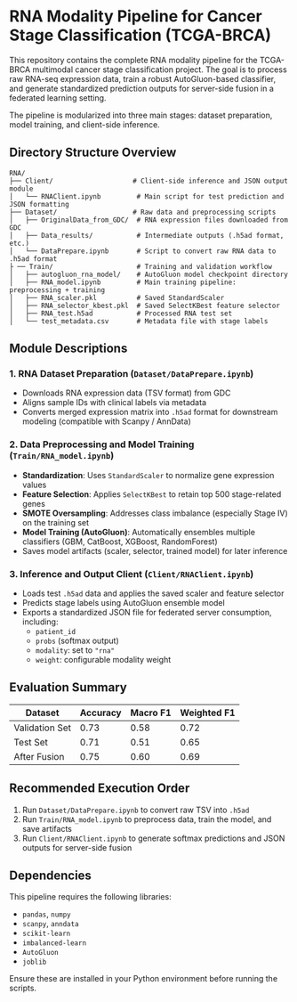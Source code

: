 # RNA Modality Pipeline for Cancer Stage Classification (TCGA-BRCA)

This repository contains the complete RNA modality pipeline for the TCGA-BRCA multimodal cancer stage classification project. The goal is to process raw RNA-seq expression data, train a robust AutoGluon-based classifier, and generate standardized prediction outputs for server-side fusion in a federated learning setting.

The pipeline is modularized into three main stages: dataset preparation, model training, and client-side inference.

## Directory Structure Overview
```
RNA/
├── Client/                    # Client-side inference and JSON output module
│   └── RNAClient.ipynb         # Main script for test prediction and JSON formatting
├── Dataset/                   # Raw data and preprocessing scripts
│   ├── OriginalData_from_GDC/  # RNA expression files downloaded from GDC
│   ├── Data_results/           # Intermediate outputs (.h5ad format, etc.)
│   └── DataPrepare.ipynb       # Script to convert raw RNA data to .h5ad format
├ ── Train/                     # Training and validation workflow
│   ├── autogluon_rna_model/    # AutoGluon model checkpoint directory
│   ├── RNA_model.ipynb         # Main training pipeline: preprocessing + training
│   ├── RNA_scaler.pkl          # Saved StandardScaler
│   ├── RNA_selector_kbest.pkl  # Saved SelectKBest feature selector
│   ├── RNA_test.h5ad           # Processed RNA test set
│   └── test_metadata.csv       # Metadata file with stage labels
```

## Module Descriptions

### 1. RNA Dataset Preparation (`Dataset/DataPrepare.ipynb`)

- Downloads RNA expression data (TSV format) from GDC
- Aligns sample IDs with clinical labels via metadata
- Converts merged expression matrix into `.h5ad` format for downstream modeling (compatible with Scanpy / AnnData)

### 2. Data Preprocessing and Model Training (`Train/RNA_model.ipynb`)

- **Standardization**: Uses `StandardScaler` to normalize gene expression values
- **Feature Selection**: Applies `SelectKBest` to retain top 500 stage-related genes
- **SMOTE Oversampling**: Addresses class imbalance (especially Stage IV) on the training set
- **Model Training (AutoGluon)**: Automatically ensembles multiple classifiers (GBM, CatBoost, XGBoost, RandomForest)
- Saves model artifacts (scaler, selector, trained model) for later inference

### 3. Inference and Output Client (`Client/RNAClient.ipynb`)

- Loads test `.h5ad` data and applies the saved scaler and feature selector
- Predicts stage labels using AutoGluon ensemble model
- Exports a standardized JSON file for federated server consumption, including:
  - `patient_id`
  - `probs` (softmax output)
  - `modality`: set to `"rna"`
  - `weight`: configurable modality weight

## Evaluation Summary

| Dataset   | Accuracy | Macro F1 | Weighted F1 |
|-----------|----------|----------|-------------|
| Validation Set | 0.73     | 0.58     | 0.72        |
| Test Set       | 0.71     | 0.51     | 0.65        |
| After Fusion   | 0.75     | 0.60     | 0.69        |

## Recommended Execution Order

1. Run `Dataset/DataPrepare.ipynb` to convert raw TSV into `.h5ad`
2. Run `Train/RNA_model.ipynb` to preprocess data, train the model, and save artifacts
3. Run `Client/RNAClient.ipynb` to generate softmax predictions and JSON outputs for server-side fusion

## Dependencies

This pipeline requires the following libraries:

- `pandas`, `numpy`
- `scanpy`, `anndata`
- `scikit-learn`
- `imbalanced-learn`
- `AutoGluon`
- `joblib`

Ensure these are installed in your Python environment before running the scripts.
